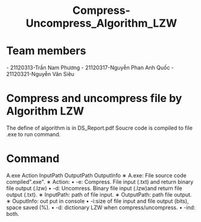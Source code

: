 <h1 align="center"> Compress-Uncompress_Algorithm_LZW </h1> 
<h1>Team members</h1>
- 21120313-Trần Nam Phương
- 21120317-Nguyễn Phan Anh Quốc
- 21120321-Nguyễn Văn Siêu

<h1>Compress and uncompress file by Algorithm LZW</h1>
The define of algorithm is in DS_Report.pdf
Soucre code is compiled to file .exe to run command.

<h1>Command</h1>
A.exe Action InputPath OutputPath OutputInfo
∗ A.exe: File source code compiled".exe".
∗ Action: • -e: Compress. File input (.txt) and return binary file output (.lzw)
• -d: Uncomress. Binary file input (.lzw)and return file output (.txt).
∗ InputPath: path of file input.
∗ OutputPath: path file output.
∗ OuputInfo: out put in console
• -i:size of file input and file output (bits), space saved (%).
• -d: dictionary LZW when compress/uncompress.
• -ind: both.

